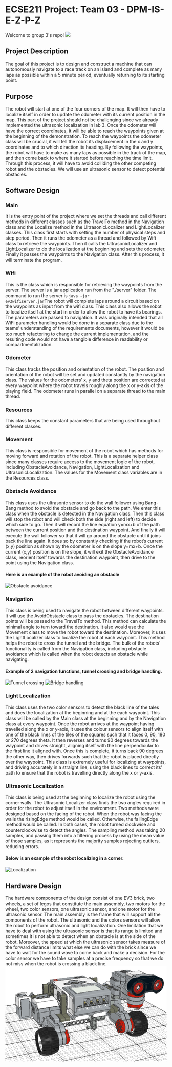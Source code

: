 # ECSE211 Project: Team 03 - DPM-IS-E-Z-P-Z
Welcome to group 3's repo!
![](https://github.com/mcgill-ecse211-w21/project-ecse211_t03/blob/main/Poster.png)

## Project Description
The goal of this project is to design and construct a machine that can autonomously navigate to a race track on an island and complete as many laps as possible within a 5 minute period, eventually returning to its starting point.

## Purpose
The robot will start at one of the four corners of the map. It will then have to localize itself in order to update the odometer with its current position in the map. This part of the project should not be challenging since we already implemented the ultrasonic localization in lab 3. Once the odometer will have the correct coordinates, it will be able to reach the waypoints  given at the beginning of the demonstration. To reach the waypoints the odometer class will be crucial, it will tell the robot its displacement in the x and y coordinates and to which direction its heading. By following the waypoints, the robot will have to make as many laps as possible in the track of the map, and then come back to where it started before reaching the time limit. Through this process, it will have to avoid colliding the other competing robot and the obstacles. We will use an ultrasonic sensor to detect potential obstacles.

## Software Design
### Main
It is the entry point of the project where we set the threads and call different methods in different classes such as the TravelTo method in the Navigation class and the Localize method in the UltrasonicLocalizer and LightLocalizer classes.
This class first starts with setting the number of physical steps and step period. Then it runs the odometer as a thread and followed by Wifi class to retrieve the waypoints. Then it calls the UltrasonicLocalizer and LightLocalizer to do the localization at the beginning and sets the odometer. Finally it passes the waypoints to the Navigation class. After this process, it will terminate the program.
### Wifi
This is the class which is responsible for retrieving the waypoints from the server. The server is a jar application run from the "./server" folder. The command to run the server is <code>java -jar ev3wifiserver.jar</code>The robot will complete laps around a circuit based on the waypoints as input from the wifi class. This class also allows the robot to localize itself at the start in order to allow the robot to have its bearings. The parameters are passed to navigation. It was originally intended that all WiFi parameter handling would be done in a separate class due to the teams’ understanding of the requirements documents, however it would be too much refactoring to change the current implementation, and the resulting code would not have a tangible difference in readability or compartmentalization.
### Odometer
This class tracks the position and orientation of the robot. The position and orientation of the robot will be set and updated constantly by the navigation class. The values for the odometers’ x, y and theta position are corrected at every waypoint where the robot travels roughly along the x or y-axis of the playing field. The odometer runs in parallel on a separate thread to the main thread. 
### Resources
This class keeps the constant parameters that are being used throughout different classes.
### Movement
This class is responsible for movement of the robot which has methods for moving forward and rotation of the robot. This is a separate helper class since many classes require access to the movement logic of the robot, including ObstacleAvoidance, Navigation, LightLocalization and UltrasonicLocalization. The values for the Movement class variables are in the Resources class.
### Obstacle Avoidance
This class uses the ultrasonic sensor to do the wall follower using Bang-Bang method to avoid the obstacle and go back to the path.
We enter this class when the obstacle is detected in the Navigation class. Then this class will stop the robot and will check both the side (right and left) to decide which side to go. Then it will record the line equation y=mx+b of the path between the current position and the destination waypoint. And finally it will execute the wall follower so that it will go around the obstacle until it joins back the line again. It does so by constantly checking if the robot’s current (x,y) position as shown by the odometer is on the slope y=mx+b. Once the current (x,y) position is on the slope, it will exit the ObstacleAvoidance class, reorient itself towards the destination waypoint, then drive to the point using the Navigation class.
#### Here is an example of the robot avoiding an obstacle
![Obstacle avoidance](.github/5_obstacle.gif)
### Navigation
This class is being used to navigate the robot between different waypoints. It will use the AvoidObstacle class to pass the obstacles.
The destination points will be passed to the TravelTo method. This method can calculate the minimal angle to turn toward the destination. It also would use the Movement class to move the robot toward the destination. Moreover, it uses the LightLocalizer class to localize the robot at each waypoint. This method helps the robot to cross the tunnel and the bridge. The bulk of the robots' functionality is called from the Navigation class, including obstacle avoidance which is called when the robot detects an obstacle while navigating.
#### Example of 2 navigation functions, tunnel crossing and bridge handling.
![Tunnel crossing](.github/3_tunnel.gif)
![Bridge handling](.github/4_bridge_handler.gif)
### Light Localization
This class uses the two color sensors to detect the black line of the tales and does the localization at the beginning and at the each waypoint. This class will be called by the Main class at the beginning and by the Navigation class at every waypoint. Once the robot arrives at the waypoint having travelled along the x or y-axis, it uses the colour sensors to align itself with one of the black lines of the tiles of the squares such that it faces 0, 90, 180 or 270 degrees theta. It then reverses and turns 90 degrees towards the waypoint and drives straight, aligning itself with the line perpendicular to the first line it aligned with. Once this is complete, it turns back 90 degrees the other way, then drives forwards such that the robot is placed directly over the waypoint. This class is extremely useful for localizing at waypoints, and driving accurately in a straight line, using the black lines to correct its' path to ensure that the robot is travelling directly along the x or y-axis.
### Ultrasonic Localization
This class is being used at the beginning to localize the robot using the corner walls.
The Ultrasonic Localizer class finds the two angles required in order for the robot to adjust itself in the environment. Two methods were designed based on the facing of the robot. When the robot was facing the walls the risingEdge method would be called. Otherwise, the fallingEdge method would be called. In both cases, the robot turned clockwise and counterclockwise to detect the angles. The sampling method was taking 20 samples, and passing them into a filtering process by using the mean value of those samples, as it represents the majority samples rejecting outliers, reducing errors.
#### Below is an example of the robot localizing in a corner.
![Localization](.github/2_localization.gif)
## Hardware Design
The hardware components of the design consist of  one EV3 brick, two wheels, a set of legos that constitute the main assembly, two motors for the wheel, two color sensors, one ultrasonic sensor, and one motor for the ultrasonic sensor. The main assembly is the frame that will support all the components of the robot.
The ultrasonic and the colors sensors will allow the robot to perform ultrasonic and light localization. One limitation that we have to deal with using the ultrasonic sensor is that its range is limited and sometimes it is not able to detect when an obstacle is at the side of the robot. Moreover, the speed at which the ultrasonic sensor takes measure of the forward distance limits what else we can do with the brick since we have to  wait for the sound wave to come back and make a decision. For the color sensor we have to take samples at a precise frequency so that we do not miss when the robot is crossing a black line.
![Hardware design](.github/6_hardware.png)
